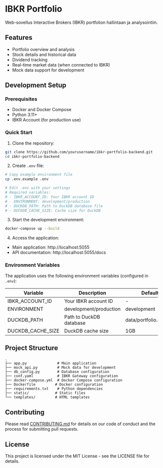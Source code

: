 # IBKR Portfolio

Web-sovellus Interactive Brokers (IBKR) portfolion hallintaan ja analysointiin.

## Features

- Portfolio overview and analysis
- Stock details and historical data
- Dividend tracking
- Real-time market data (when connected to IBKR)
- Mock data support for development

## Development Setup

### Prerequisites

- Docker and Docker Compose
- Python 3.11+
- IBKR Account (for production use)

### Quick Start

1. Clone the repository:
```bash
git clone https://github.com/yourusername/ibkr-portfolio-backend.git
cd ibkr-portfolio-backend
```

2. Create `.env` file:
```bash
# Copy example environment file
cp .env.example .env

# Edit .env with your settings
# Required variables:
# - IBKR_ACCOUNT_ID: Your IBKR account ID
# - ENVIRONMENT: development/production
# - DUCKDB_PATH: Path to DuckDB database file
# - DUCKDB_CACHE_SIZE: Cache size for DuckDB
```

3. Start the development environment:
```bash
docker-compose up --build
```

4. Access the application:
- Main application: http://localhost:5055
- API documentation: http://localhost:5055/docs

### Environment Variables

The application uses the following environment variables (configured in `.env`):

| Variable | Description | Default |
|----------|-------------|---------|
| IBKR_ACCOUNT_ID | Your IBKR account ID | - |
| ENVIRONMENT | development/production | development |
| DUCKDB_PATH | Path to DuckDB database | data/portfolio.duckdb |
| DUCKDB_CACHE_SIZE | DuckDB cache size | 1GB |

## Project Structure

```
.
├── app.py              # Main application
├── mock_api.py         # Mock data for development
├── db_config.py        # Database configuration
├── conf.yaml           # IBKR Gateway configuration
├── docker-compose.yml  # Docker Compose configuration
├── Dockerfile         # Docker configuration
├── requirements.txt    # Python dependencies
├── static/            # Static files
└── templates/         # HTML templates
```

## Contributing

Please read [CONTRIBUTING.md](CONTRIBUTING.md) for details on our code of conduct and the process for submitting pull requests.

## License

This project is licensed under the MIT License - see the LICENSE file for details. 